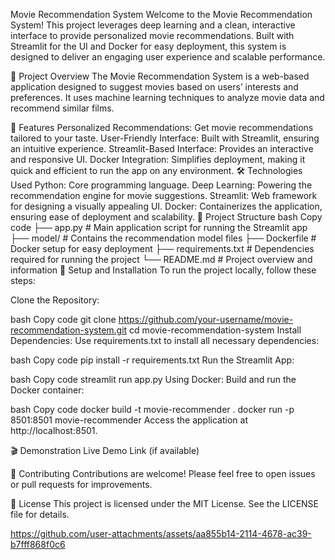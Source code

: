 Movie Recommendation System
Welcome to the Movie Recommendation System! This project leverages deep learning and a clean, interactive interface to provide personalized movie recommendations. Built with Streamlit for the UI and Docker for easy deployment, this system is designed to deliver an engaging user experience and scalable performance.

🚀 Project Overview
The Movie Recommendation System is a web-based application designed to suggest movies based on users’ interests and preferences. It uses machine learning techniques to analyze movie data and recommend similar films.

<!-- Add a link to your project demo or relevant screenshot if available -->

🎯 Features
Personalized Recommendations: Get movie recommendations tailored to your taste.
User-Friendly Interface: Built with Streamlit, ensuring an intuitive experience.
Streamlit-Based Interface: Provides an interactive and responsive UI.
Docker Integration: Simplifies deployment, making it quick and efficient to run the app on any environment.
🛠️ Technologies Used
Python: Core programming language.
Deep Learning: Powering the recommendation engine for movie suggestions.
Streamlit: Web framework for designing a visually appealing UI.
Docker: Containerizes the application, ensuring ease of deployment and scalability.
📂 Project Structure
bash
Copy code
├── app.py                 # Main application script for running the Streamlit app
├── model/                 # Contains the recommendation model files
├── Dockerfile             # Docker setup for easy deployment
├── requirements.txt       # Dependencies required for running the project
└── README.md              # Project overview and information
🔧 Setup and Installation
To run the project locally, follow these steps:

Clone the Repository:

bash
Copy code
git clone https://github.com/your-username/movie-recommendation-system.git
cd movie-recommendation-system
Install Dependencies: Use requirements.txt to install all necessary dependencies:

bash
Copy code
pip install -r requirements.txt
Run the Streamlit App:

bash
Copy code
streamlit run app.py
Using Docker: Build and run the Docker container:

bash
Copy code
docker build -t movie-recommender .
docker run -p 8501:8501 movie-recommender
Access the application at http://localhost:8501.

🎬 Demonstration
Live Demo Link (if available)

🤝 Contributing
Contributions are welcome! Please feel free to open issues or pull requests for improvements.

📄 License
This project is licensed under the MIT License. See the LICENSE file for details.




https://github.com/user-attachments/assets/aa855b14-2114-4678-ac39-b7fff868f0c6


